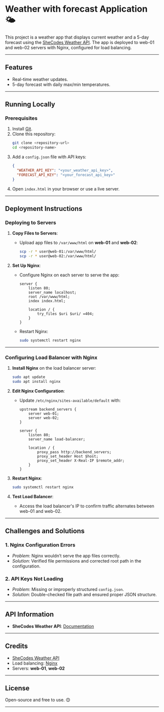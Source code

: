 # Weather with forecast Application 🌤️

This project is a weather app that displays current weather and a 5-day forecast using the [SheCodes Weather API](https://www.shecodes.io/learn/apis/weather). The app is deployed to web-01 and web-02 servers with Nginx, configured for load balancing.

---

## Features

- Real-time weather updates.
- 5-day forecast with daily max/min temperatures.

---

## Running Locally

### Prerequisites

1. Install [Git](https://git-scm.com/).
2. Clone this repository:
   ```bash
   git clone <repository-url>
   cd <repository-name>
   ```
3. Add a `config.json` file with API keys:
   ```json
   {
     "WEATHER_API_KEY": "<your_weather_api_key>",
     "FORECAST_API_KEY": "<your_forecast_api_key>"
   }
   ```
4. Open `index.html` in your browser or use a live server.

---

## Deployment Instructions

### Deploying to Servers

1. **Copy Files to Servers**:

   - Upload app files to `/var/www/html` on **web-01** and **web-02**:
     ```bash
     scp -r * user@web-01:/var/www/html/
     scp -r * user@web-02:/var/www/html/
     ```

2. **Set Up Nginx**:

   - Configure Nginx on each server to serve the app:

     ```nginx
     server {
         listen 80;
         server_name localhost;
         root /var/www/html;
         index index.html;

         location / {
             try_files $uri $uri/ =404;
         }
     }
     ```

   - Restart Nginx:
     ```bash
     sudo systemctl restart nginx
     ```

---

### Configuring Load Balancer with Nginx

1. **Install Nginx** on the load balancer server:

   ```bash
   sudo apt update
   sudo apt install nginx
   ```

2. **Edit Nginx Configuration**:

   - Update `/etc/nginx/sites-available/default` with:

     ```nginx
     upstream backend_servers {
         server web-01;
         server web-02;
     }

     server {
         listen 80;
         server_name load-balancer;

         location / {
             proxy_pass http://backend_servers;
             proxy_set_header Host $host;
             proxy_set_header X-Real-IP $remote_addr;
         }
     }
     ```

3. **Restart Nginx**:

   ```bash
   sudo systemctl restart nginx
   ```

4. **Test Load Balancer**:
   - Access the load balancer's IP to confirm traffic alternates between web-01 and web-02.

---

## Challenges and Solutions

### 1. **Nginx Configuration Errors**

- _Problem_: Nginx wouldn’t serve the app files correctly.
- _Solution_: Verified file permissions and corrected root path in the configuration.

### 2. **API Keys Not Loading**

- _Problem_: Missing or improperly structured `config.json`.
- _Solution_: Double-checked file path and ensured proper JSON structure.

---

## API Information

- **SheCodes Weather API**: [Documentation](https://www.shecodes.io/learn/apis/weather)

---

## Credits

- [SheCodes Weather API](https://www.shecodes.io/learn/apis/weather)
- Load balancing: [Nginx](https://nginx.org/)
- Servers: **web-01**, **web-02**

---

## License

Open-source and free to use. 😊

---
